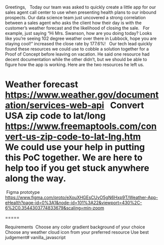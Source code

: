 Greetings, <name>
 
Today our team was asked to quickly create a little app for our sales agent call center to use when presenting health plans to our inbound prospects. Our data science team just uncovered a strong correlation between a sales agent who asks the client how their day is with the customer’s weather forecast and the likelihood of closing the sale.
 
For example, just saying “Hi Mrs. Swanson, how are you doing today? Looks like you’re seeing 102 degree weather over there in Lubbock, hope you are staying cool!“ increased the close rate by 177.6%!
 
Our tech lead quickly found these resources we could use to cobble a solution together for a Proof of Concept before leaving on vacation. He said one resource had decent documentation while the other didn’t, but we should be able to figure how the app is working. Here are the two resources he left us.

Weather forecast
https://www.weather.gov/documentation/services-web-api
 
Convert USA zip code to lat/long
https://www.freemaptools.com/convert-us-zip-code-to-lat-lng.htm
 
We could use your help in putting this PoC together. We are here to help too if you get stuck anywhere along the way.
 
=====
 Figma prototype https://www.figma.com/proto/eXouXHGEsCUvO5gN6Hxp9T/Weather-App-eHealth?page-id=0%3A1&node-id=101%3A22&viewport=430%2C-6%2C0.3544303774833679&scaling=min-zoom

=====

Requirements 
Choose any color gradient background of your choice
Choose any weather cloud icon from your preferred resource
Use best judgement# vanilla_javascript

